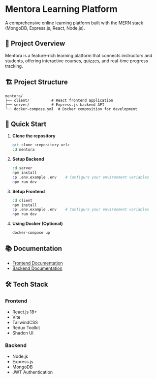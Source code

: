 # Mentora Learning Platform

A comprehensive online learning platform built with the MERN stack (MongoDB, Express.js, React, Node.js).

## 🌟 Project Overview

Mentora is a feature-rich learning platform that connects instructors and students, offering interactive courses, quizzes, and real-time progress tracking.

## 🏗 Project Structure

```
mentora/
├── client/          # React frontend application
├── server/          # Express.js backend API
└── docker-compose.yml  # Docker composition for development
```

## 🚀 Quick Start

1. **Clone the repository**
   ```bash
   git clone <repository-url>
   cd mentora
   ```

2. **Setup Backend**
   ```bash
   cd server
   npm install
   cp .env.example .env    # Configure your environment variables
   npm run dev
   ```

3. **Setup Frontend**
   ```bash
   cd client
   npm install
   cp .env.example .env    # Configure your environment variables
   npm run dev
   ```

4. **Using Docker (Optional)**
   ```bash
   docker-compose up
   ```

## 📚 Documentation

- [Frontend Documentation](./client/README.md)
- [Backend Documentation](./server/README.md)

## 🛠 Tech Stack

### Frontend
- React.js 18+
- Vite
- TailwindCSS
- Redux Toolkit
- Shadcn UI

### Backend
- Node.js
- Express.js
- MongoDB
- JWT Authentication

